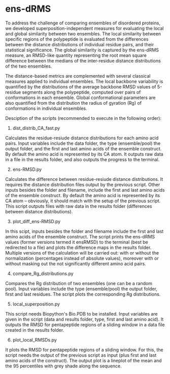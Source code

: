 # ens-dRMS


To address the challenge of comparing ensembles of disordered proteins, we developed superposition-independent measures for evaluating the local and global similarity between two ensembles. The local similarity between specific regions of the polypeptide is evaluated from the differences between the distance distributions of individual residue pairs, and their statistical significance.  The global similarity is captured by the ens-dRMS measure, an RMSD-like quantity representing the root mean square difference between the medians of the inter-residue distance distributions of the two ensembles.


The distance-based metrics are complemented with several classical measures applied to individual ensembles. The local backbone variability is quantified by the distributions of the average backbone RMSD values of 5-residue segments along the polypeptide, computed over pairs of conformations in each ensemble. Global conformational parameters are also quantified from the distribution the radius of gyration (Rg) of conformations in individual ensembles.


Desciption of the scripts (recommended to execute in the following order):

1. dist_distrib_CA_fast.py

  Calculates the residue-resiude distance distributions for each amino acid pairs. Input variables include the data folder, the type (ensemble/pool) the output folder, and the first and last amino acids of the ensemble construct. By default the amino acid is represented by its CA atom. It outputs raw data in a file in the results folder, and also outputs the progress to the terminal.
  
2.  ens-RMSD.py

  Calculates the difference between residue-resiude distance distributions. It requires the distance distribution files output by the previous script. Other inputs besides the folder and filename, include the first and last amino acids of the ensemble construct. By default the amino acid is represented by its CA atom – obviously, it should match with the setup of the previous script. This script outputs files with raw data in the results folder (differences between distance distributions).
  
3. plot_diff_ens-RMSD.py

  In this scipt, inputs besides the folder and filename include the first and last amino acids of the ensemble construct. The script prints the ens-dRMS values (former versions termed it ensRMSD) to the terminal (best be redirected to a file) and plots the difference maps in the results folder. Multiple versions of the calculation will be carried out: with or without the normalization (percentages instead of absolute values), moreover with or without masking out the not significantly different amino acid pairs.

4. compare_Rg_distributions.py

  Compares the Rg distribution of two ensembles (one can be a random pool). Input variables include the type (ensemble/pool) the output folder, first and last residues. The script plots the corresponding Rg distributions.
  
5. local_superposition.py

  This script needs Biopython's Bio.PDB to be installed. Input variables are given in the script (data and results folder, type, first and last amino acid). It outputs the RMSD for pentapeptide regions of a sliding window in a data file created in the results folder.

6. plot_local_RMSDs.py

  It plots the RMSD for pentapeptide regions of a sliding window. For this, the script needs the output of the previous script as input (plus first and last amino acids of the construct). The output plot is a lineplot of the mean and the 95 percentiles with grey shade along the sequence.
  
